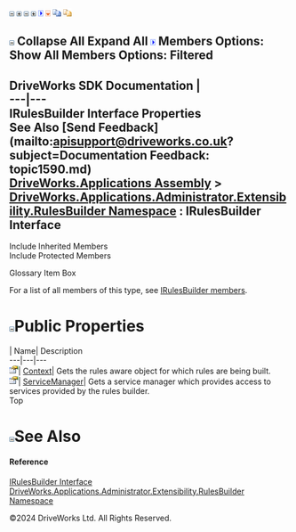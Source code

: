 ![](dotnetimages/collapse.gif) ![](dotnetimages/expand.gif) ![](dotnetimages/collapse.gif) ![](dotnetimages/expand.gif) ![](dotnetimages/drpdown.gif) ![](dotnetimages/drpdown_orange.gif) ![](dotnetimages/copycode.gif) ![](dotnetimages/copycodeHighlight.gif)

![](dotnetimages/collapse.gif) Collapse All Expand All ![](dotnetimages/drpdown.gif) Members Options: Show All  Members Options: Filtered   
---  
DriveWorks SDK Documentation  |   
---|---  
IRulesBuilder Interface Properties   
See Also [Send Feedback](mailto:apisupport@driveworks.co.uk?subject=Documentation Feedback: topic1590.md)  
[DriveWorks.Applications Assembly](topic13.md) > [DriveWorks.Applications.Administrator.Extensibility.RulesBuilder Namespace](topic1581.md) : IRulesBuilder Interface  
---  
  
Include Inherited Members    
Include Protected Members    


Glossary Item Box

For a list of all members of this type, see [IRulesBuilder members](topic1591.md).

# ![](dotnetimages/collapse.gif)Public Properties

| Name| Description  
---|---|---  
![ Property](dotnetimages/Property.gif)| [Context](topic1595.md)| Gets the rules aware object for which rules are being built.   
![ Property](dotnetimages/Property.gif)| [ServiceManager](topic1596.md)| Gets a service manager which provides access to services provided by the rules builder.   
Top

# ![](dotnetimages/collapse.gif)See Also

#### Reference

[IRulesBuilder Interface](topic1590.md)   
[DriveWorks.Applications.Administrator.Extensibility.RulesBuilder Namespace](topic1581.md)

©2024 DriveWorks Ltd. All Rights Reserved.
